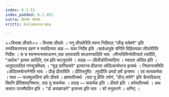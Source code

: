 ```yaml
---
index: 6.1.51
index_padded: 6.1.051
sutra: विभाषा लीयतेः
vritti: balamanorama

---
```

<<विभाषा लीयतेः>> - विभाषा लीयतेः । ननु लीयतेरिति श्यना निर्देशात् "लीङ् श्लेषणे" इति स्नाविकरणस्य ग्रहणं न स्यादित्यत आह —  यका निर्देश इति ।सार्वधातुके य॑गिति विहितयका लीयतेरिति निर्देशः । स च श्यन्श्नान्तसाधारणः,यक उभयत्रापि साधारण्यादिति भावः ।मीनातिमिनोती॑त्यतो ल्यपीति, "आदेचः" इत्यत आदिति, एच इति चाऽनुवर्तते । तदाह —  लीलीङोरित्यादिना । स्वादय ओदित इति । धातुपाठपठितं गणसूत्रमिदम् । "षूङ् प्राणिप्रसवे" इत्यारभ्य व्रीङन्ता ओदित्कार्यभाज इत्यर्थः । निष्ठानत्वमिति ।ओदितश्चे॑त्यनेनेति भावः । प्रीङ् प्रीताविति । प्रीतिस्तुष्टिः ।मुत्प्रीतिः प्रमदो हर्षः॑ इत्यमरः । एवं सत्यकर्मकः । यथा —  फलमूलादिना हरिः प्रीयते । ह्मष्यतीत्यर्थः ।यदा तु प्रीतिः तर्पणं, "प्रीञ् तर्पणे" इति क्रैयादिकात् क्तिनि प्रीतिशब्दनिष्पत्तः, तदा तु सकर्मकः । तदाह —  सकर्मक इति । प्रीयते इति । तर्पयतीत्यर्थः । अथ चत्वारः परस्मैपदिन इति । "दो अवखण्डने" इत्यन्ता इति भावः । शो तनूकरणे । अनिट् ।